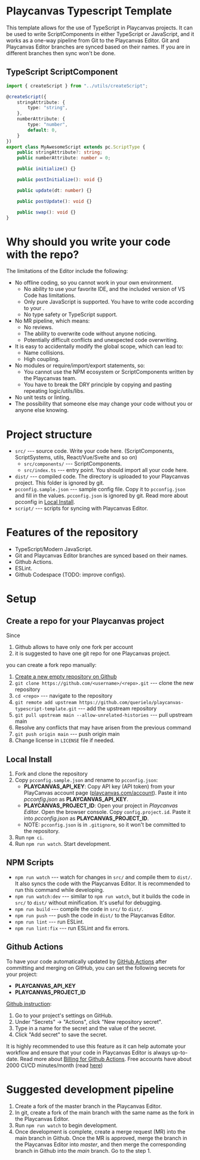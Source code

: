 # Playcanvas Typescript Template

This template allows for the use of TypeScript in Playcanvas projects. It can be used to write ScriptComponents in either TypeScript or JavaScript, and it works as a one-way pipeline from Git to the Playcanvas Editor. Git and Playcanvas Editor branches are synced based on their names. If you are in different branches then sync won't be done.


## TypeScript ScriptComponent

```ts
import { createScript } from "../utils/createScript";

@createScript({
    stringAttribute: {
        type: "string",
    },
    numberAttribute: {
        type: "number",
        default: 0,
    }
})
export class MyAwesomeScript extends pc.ScriptType {
    public stringAttribute?: string;
    public numberAttribute: number = 0;

    public initialize() {}

    public postInitialize(): void {}

    public update(dt: number) {}

    public postUpdate(): void {}

    public swap(): void {}
}
```

# Why should you write your code with the repo?

The limitations of the Editor include the following:

-   No offline coding, so you cannot work in your own environment.
    -   No ability to use your favorite IDE, and the included version of VS Code has limitations.
    -   Only pure JavaScript is supported. You have to write code according to your .
    -   No type safety or TypeScript support.
-   No MR pipeline, which means:
    -   No reviews.
    -   The ability to overwrite code without anyone noticing.
    -   Potentially difficult conflicts and unexpected code overwriting.
-   It is easy to accidentally modify the global scope, which can lead to:
    -   Name collisions.
    -   High coupling.
-   No modules or require/import/export statements, so:
    -   You cannot use the NPM ecosystem or ScriptComponents written by the Playcanvas team.
    -   You have to break the DRY principle by copying and pasting repeating logic/utils/libs.
-   No unit tests or linting.
-   The possibility that someone else may change your code without you or anyone else knowing.

# Project structure

-   `src/` --- source code. Write your code here. (ScriptComponents, ScriptSystems, utils, React/Vue/Svelte and so on)
    -   `src/components/` --- ScriptComponents.
    -   `src/index.ts` --- entry point. You should import all your code here.
-   `dist/` --- compiled code. The directory is uploaded to your Playcanvas project. This folder is ignored by git.
-   `pcconfig.sample.json` --- sample config file. Copy it to `pcconfig.json` and fill in the values. `pcconfig.json` is ignored by git. Read more about pcconfig in [Local Install](#local-install).
-   `script/` --- scripts for syncing with Playcanvas Editor.

# Features of the repository

-   TypeScript/Modern JavaScript.
-   Git and Playcanvas Editor branches are synced based on their names.
-   Github Actions.
-   ESLint.
-   Github Codespace (TODO: improve configs).

# Setup

## Create a repo for your Playcanvas project

Since

1. Github allows to have only one fork per account
2. it is suggested to have one git repo for one Playcanvas project.

you can create a fork repo manually:

1. [Create a new empty repository on Github](https://github.com/new)
2. `git clone https://github.com/<username>/<repo>.git` --- clone the new repository
3. `cd <repo>` --- navigate to the repository
4. `git remote add upstream https://github.com/querielo/playcanvas-typescript-template.git` --- add the upstream repository
5. `git pull upstream main --allow-unrelated-histories` --- pull upstream main
6. Resolve any conflicts that may have arisen from the previous command
7. `git push origin main` --- push origin main
8. Change license in `LICENSE` file if needed.

## Local Install

1. Fork and clone the repository
2. Copy `pcconfig.sample.json` and rename to `pcconfig.json`:
    - **PLAYCANVAS_API_KEY**: Copy API key (API token) from your PlayCanvas account page ([playcanvas.com/account](https://playcanvas.com/account)). Paste it into _pcconfig.json_ as **PLAYCANVAS_API_KEY**.
    - **PLAYCANVAS_PROJECT_ID**: Open your project in _Playcanvas Editor_. Open the browser console. Copy `config.project.id`. Paste it into _pcconfig.json_ as **PLAYCANVAS_PROJECT_ID**.
    - NOTE: `pcconfig.json` is in `.gitignore`, so it won't be committed to the repository.
3. Run `npm ci`.
4. Run `npm run watch`. Start development.

## NPM Scripts

-   `npm run watch` --- watch for changes in `src/` and compile them to `dist/`. It also syncs the code with the Playcanvas Editor. It is recommended to run this command while developing.
-   `npm run watch:dev` --- similar to `npm run watch`, but it builds the code in `src/` to `dist/` without minification. It's useful for debugging.
-   `npm run build` --- compile the code in `src/` to `dist/`.
-   `npm run push` --- push the code in `dist/` to the Playcanvas Editor.
-   `npm run lint` --- run ESLint.
-   `npm run lint:fix` --- run ESLint and fix errors.

## Github Actions

To have your code automatically updated by [GitHub Actions](https://github.com/features/actions) after committing and merging on GitHub, you can set the following secrets for your project:

-   **PLAYCANVAS_API_KEY**
-   **PLAYCANVAS_PROJECT_ID**

[Github instruction](https://docs.github.com/en/actions/security-guides/encrypted-secrets#creating-encrypted-secrets-for-a-repository):

1. Go to your project's settings on GitHub.
2. Under "Secrets" -> "Actions", click "New repository secret".
3. Type in a name for the secret and the value of the secret.
4. Click "Add secret" to save the secret.

It is highly recommended to use this feature as it can help automate your workflow and ensure that your code in Playcanvas Editor is always up-to-date. Read more about [Billing for Github Actions](https://docs.github.com/en/billing/managing-billing-for-github-actions/about-billing-for-github-actions). Free accounts have about 2000 CI/CD minutes/month (read [here](https://github.com/pricing))

# Suggested development pipeline

1. Create a fork of the master branch in the Playcanvas Editor.
2. In git, create a fork of the main branch with the same name as the fork in the Playcanvas Editor.
3. Run `npm run watch` to begin development.
4. Once development is complete, create a merge request (MR) into the main branch in Github. Once the MR is approved, merge the branch in the Playcanvas Editor into _master_, and then merge the corresponding branch in Github into the _main_ branch. Go to the step 1.
